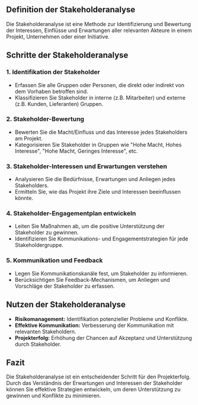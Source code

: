 ## Definition der Stakeholderanalyse

Die Stakeholderanalyse ist eine Methode zur Identifizierung und Bewertung der Interessen, Einflüsse und Erwartungen aller relevanten Akteure in einem Projekt, Unternehmen oder einer Initiative.

## Schritte der Stakeholderanalyse

### 1. **Identifikation der Stakeholder**

- Erfassen Sie alle Gruppen oder Personen, die direkt oder indirekt von dem Vorhaben betroffen sind.
- Klassifizieren Sie Stakeholder in interne (z.B. Mitarbeiter) und externe (z.B. Kunden, Lieferanten) Gruppen.

### 2. **Stakeholder-Bewertung**

- Bewerten Sie die Macht/Einfluss und das Interesse jedes Stakeholders am Projekt.
- Kategorisieren Sie Stakeholder in Gruppen wie "Hohe Macht, Hohes Interesse", "Hohe Macht, Geringes Interesse", etc.

### 3. **Stakeholder-Interessen und Erwartungen verstehen**

- Analysieren Sie die Bedürfnisse, Erwartungen und Anliegen jedes Stakeholders.
- Ermitteln Sie, wie das Projekt ihre Ziele und Interessen beeinflussen könnte.

### 4. **Stakeholder-Engagementplan entwickeln**

- Leiten Sie Maßnahmen ab, um die positive Unterstützung der Stakeholder zu gewinnen.
- Identifizieren Sie Kommunikations- und Engagementstrategien für jede Stakeholdergruppe.

### 5. **Kommunikation und Feedback**

- Legen Sie Kommunikationskanäle fest, um Stakeholder zu informieren.
- Berücksichtigen Sie Feedback-Mechanismen, um Anliegen und Vorschläge der Stakeholder zu erfassen.

## Nutzen der Stakeholderanalyse

- **Risikomanagement:** Identifikation potenzieller Probleme und Konflikte.
- **Effektive Kommunikation:** Verbesserung der Kommunikation mit relevanten Stakeholdern.
- **Projekterfolg:** Erhöhung der Chancen auf Akzeptanz und Unterstützung durch Stakeholder.

## Fazit

Die Stakeholderanalyse ist ein entscheidender Schritt für den Projekterfolg. Durch das Verständnis der Erwartungen und Interessen der Stakeholder können Sie effektive Strategien entwickeln, um deren Unterstützung zu gewinnen und Konflikte zu minimieren.
